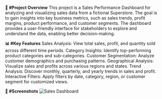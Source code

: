 **📝 #Project Overview**
This project is a Sales Performance Dashboard for analyzing and visualizing sales data from a fictional Superstore. The goal is to gain insights into key business metrics, such as sales trends, profit margins, product performance, and customer segments. The dashboard provides a user-friendly interface for stakeholders to explore and understand the data, enabling better decision-making.

**📊 #Key Features**
Sales Analysis: View total sales, profit, and quantity sold across different time periods.
Category Insights: Identify top-performing product categories and sub-categories.
Customer Segmentation: Analyze customer demographics and purchasing patterns.
Geographical Analysis: Visualize sales and profits across various regions and states.
Trend Analysis: Discover monthly, quarterly, and yearly trends in sales and profit.
Interactive Filters: Apply filters by date, category, region, or customer segment for customized views.

**📸 #Screenshots**
![Sales Dashboard](https://github.com/user-attachments/assets/f7788317-2c3f-45f7-94df-912b090fde04)
